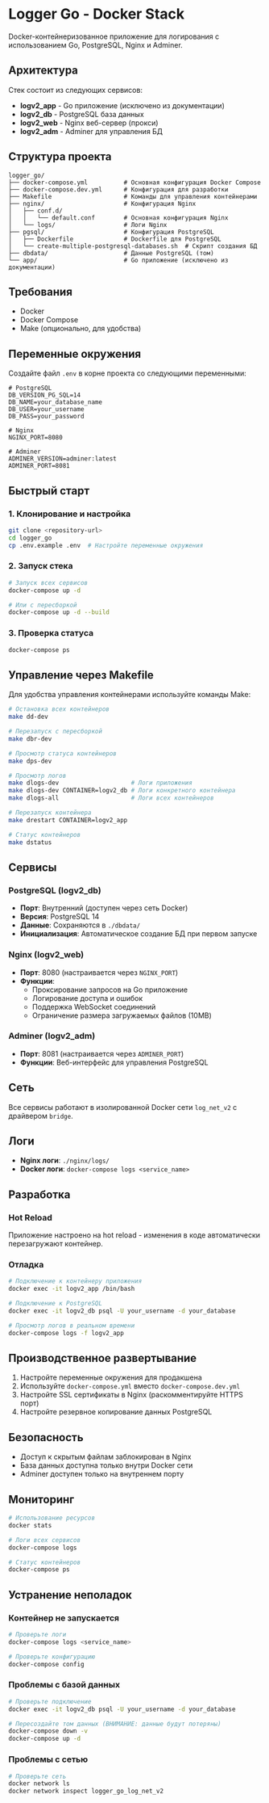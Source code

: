 # Logger Go - Docker Stack

Docker-контейнеризованное приложение для логирования с использованием Go, PostgreSQL, Nginx и Adminer.

## Архитектура

Стек состоит из следующих сервисов:

- **logv2_app** - Go приложение (исключено из документации)
- **logv2_db** - PostgreSQL база данных
- **logv2_web** - Nginx веб-сервер (прокси)
- **logv2_adm** - Adminer для управления БД

## Структура проекта

```
logger_go/
├── docker-compose.yml          # Основная конфигурация Docker Compose
├── docker-compose.dev.yml      # Конфигурация для разработки
├── Makefile                    # Команды для управления контейнерами
├── nginx/                      # Конфигурация Nginx
│   ├── conf.d/
│   │   └── default.conf        # Основная конфигурация Nginx
│   └── logs/                   # Логи Nginx
├── pgsql/                      # Конфигурация PostgreSQL
│   ├── Dockerfile              # Dockerfile для PostgreSQL
│   └── create-multiple-postgresql-databases.sh  # Скрипт создания БД
├── dbdata/                     # Данные PostgreSQL (том)
└── app/                        # Go приложение (исключено из документации)
```

## Требования

- Docker
- Docker Compose
- Make (опционально, для удобства)

## Переменные окружения

Создайте файл `.env` в корне проекта со следующими переменными:

```env
# PostgreSQL
DB_VERSION_PG_SQL=14
DB_NAME=your_database_name
DB_USER=your_username
DB_PASS=your_password

# Nginx
NGINX_PORT=8080

# Adminer
ADMINER_VERSION=adminer:latest
ADMINER_PORT=8081
```

## Быстрый старт

### 1. Клонирование и настройка

```bash
git clone <repository-url>
cd logger_go
cp .env.example .env  # Настройте переменные окружения
```

### 2. Запуск стека

```bash
# Запуск всех сервисов
docker-compose up -d

# Или с пересборкой
docker-compose up -d --build
```

### 3. Проверка статуса

```bash
docker-compose ps
```

## Управление через Makefile

Для удобства управления контейнерами используйте команды Make:

```bash
# Остановка всех контейнеров
make dd-dev

# Перезапуск с пересборкой
make dbr-dev

# Просмотр статуса контейнеров
make dps-dev

# Просмотр логов
make dlogs-dev                    # Логи приложения
make dlogs-dev CONTAINER=logv2_db # Логи конкретного контейнера
make dlogs-all                    # Логи всех контейнеров

# Перезапуск контейнера
make drestart CONTAINER=logv2_app

# Статус контейнеров
make dstatus
```

## Сервисы

### PostgreSQL (logv2_db)

- **Порт**: Внутренний (доступен через сеть Docker)
- **Версия**: PostgreSQL 14
- **Данные**: Сохраняются в `./dbdata/`
- **Инициализация**: Автоматическое создание БД при первом запуске

### Nginx (logv2_web)

- **Порт**: 8080 (настраивается через `NGINX_PORT`)
- **Функции**:
  - Проксирование запросов на Go приложение
  - Логирование доступа и ошибок
  - Поддержка WebSocket соединений
  - Ограничение размера загружаемых файлов (10MB)

### Adminer (logv2_adm)

- **Порт**: 8081 (настраивается через `ADMINER_PORT`)
- **Функции**: Веб-интерфейс для управления PostgreSQL

## Сеть

Все сервисы работают в изолированной Docker сети `log_net_v2` с драйвером `bridge`.

## Логи

- **Nginx логи**: `./nginx/logs/`
- **Docker логи**: `docker-compose logs <service_name>`

## Разработка

### Hot Reload

Приложение настроено на hot reload - изменения в коде автоматически перезагружают контейнер.

### Отладка

```bash
# Подключение к контейнеру приложения
docker exec -it logv2_app /bin/bash

# Подключение к PostgreSQL
docker exec -it logv2_db psql -U your_username -d your_database

# Просмотр логов в реальном времени
docker-compose logs -f logv2_app
```

## Производственное развертывание

1. Настройте переменные окружения для продакшена
2. Используйте `docker-compose.yml` вместо `docker-compose.dev.yml`
3. Настройте SSL сертификаты в Nginx (раскомментируйте HTTPS порт)
4. Настройте резервное копирование данных PostgreSQL

## Безопасность

- Доступ к скрытым файлам заблокирован в Nginx
- База данных доступна только внутри Docker сети
- Adminer доступен только на внутреннем порту

## Мониторинг

```bash
# Использование ресурсов
docker stats

# Логи всех сервисов
docker-compose logs

# Статус контейнеров
docker-compose ps
```

## Устранение неполадок

### Контейнер не запускается

```bash
# Проверьте логи
docker-compose logs <service_name>

# Проверьте конфигурацию
docker-compose config
```

### Проблемы с базой данных

```bash
# Проверьте подключение
docker exec -it logv2_db psql -U your_username -d your_database

# Пересоздайте том данных (ВНИМАНИЕ: данные будут потеряны)
docker-compose down -v
docker-compose up -d
```

### Проблемы с сетью

```bash
# Проверьте сеть
docker network ls
docker network inspect logger_go_log_net_v2
```
